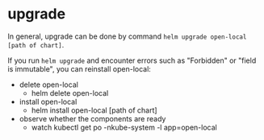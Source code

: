 # upgrade

In general, upgrade can be done by command `helm upgrade open-local [path of chart]`.

If you run `helm upgrade` and encounter errors such as "Forbidden" or "field is immutable", you can reinstall open-local:

- delete open-local
  - helm delete open-local
- install open-local
  - helm install open-local [path of chart]
- observe whether the components are ready
  - watch kubectl get po -nkube-system -l app=open-local